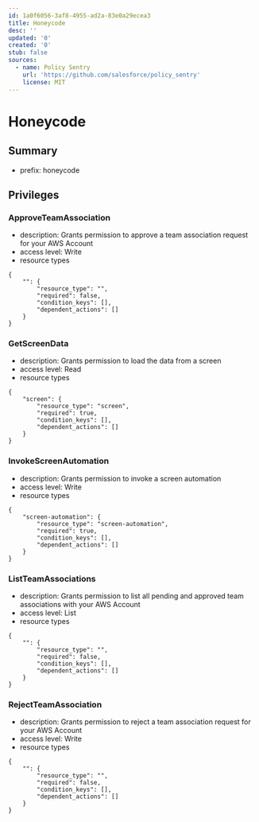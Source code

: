 ```yaml
---
id: 1a0f6056-3af8-4955-ad2a-83e0a29ecea3
title: Honeycode
desc: ''
updated: '0'
created: '0'
stub: false
sources:
  - name: Policy Sentry
    url: 'https://github.com/salesforce/policy_sentry'
    license: MIT
---
```

# Honeycode
## Summary
- prefix: honeycode
## Privileges
### ApproveTeamAssociation
- description: Grants permission to approve a team association request for your AWS Account
- access level: Write
- resource types
```
{
    "": {
        "resource_type": "",
        "required": false,
        "condition_keys": [],
        "dependent_actions": []
    }
}
```
### GetScreenData
- description: Grants permission to load the data from a screen
- access level: Read
- resource types
```
{
    "screen": {
        "resource_type": "screen",
        "required": true,
        "condition_keys": [],
        "dependent_actions": []
    }
}
```
### InvokeScreenAutomation
- description: Grants permission to invoke a screen automation
- access level: Write
- resource types
```
{
    "screen-automation": {
        "resource_type": "screen-automation",
        "required": true,
        "condition_keys": [],
        "dependent_actions": []
    }
}
```
### ListTeamAssociations
- description: Grants permission to list all pending and approved team associations with your AWS Account
- access level: List
- resource types
```
{
    "": {
        "resource_type": "",
        "required": false,
        "condition_keys": [],
        "dependent_actions": []
    }
}
```
### RejectTeamAssociation
- description: Grants permission to reject a team association request for your AWS Account
- access level: Write
- resource types
```
{
    "": {
        "resource_type": "",
        "required": false,
        "condition_keys": [],
        "dependent_actions": []
    }
}
```

